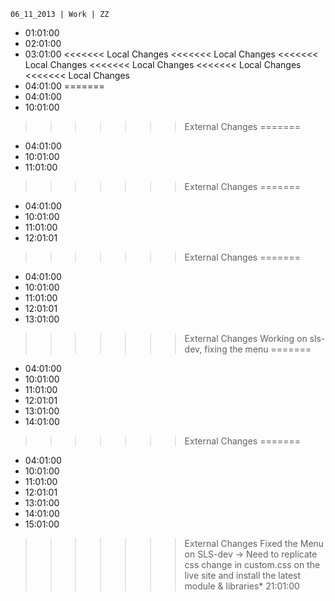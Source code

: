 	06_11_2013 | Work | ZZ 
* 01:01:00
* 02:01:00
* 03:01:00
<<<<<<< Local Changes
<<<<<<< Local Changes
<<<<<<< Local Changes
<<<<<<< Local Changes
<<<<<<< Local Changes
<<<<<<< Local Changes
* 04:01:00
=======
* 04:01:00
* 10:01:00
>>>>>>> External Changes
=======
* 04:01:00
* 10:01:00
* 11:01:00
>>>>>>> External Changes
=======
* 04:01:00
* 10:01:00
* 11:01:00
* 12:01:01
>>>>>>> External Changes
=======
* 04:01:00
* 10:01:00
* 11:01:00
* 12:01:01
* 13:01:00
>>>>>>> External Changes
Working on sls-dev, fixing the menu
=======
* 04:01:00
* 10:01:00
* 11:01:00
* 12:01:01
* 13:01:00
* 14:01:00
>>>>>>> External Changes
=======
* 04:01:00
* 10:01:00
* 11:01:00
* 12:01:01
* 13:01:00
* 14:01:00
* 15:01:00
>>>>>>> External Changes
Fixed the Menu on SLS-dev -> Need to replicate css change in custom.css on the live site and install the latest module & libraries* 21:01:00
